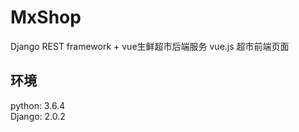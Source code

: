 # MxShop
Django REST framework + vue生鲜超市后端服务
vue.js 超市前端页面

## 环境
python: 3.6.4<br /> 
Django: 2.0.2